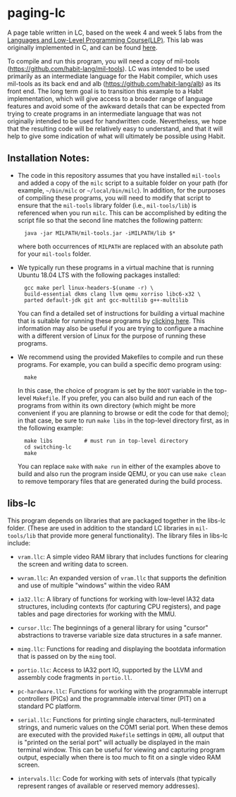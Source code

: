 # paging-lc

A page table written in LC, based on the week 4 and week 5 labs from the
[Languages and Low-Level Programming Course(LLP)](http://web.cecs.pdx.edu/~mpj/llp/).
This lab was originally implemented in C, and can be found [here](https://github.com/dvaneson/paging).

To compile and run this program, you will need a copy of mil-tools
(https://github.com/habit-lang/mil-tools). LC was intended to be used primarily
as an intermediate language for the Habit compiler, which uses mil-tools as its
back end and alb (https://github.com/habit-lang/alb) as its front end. The long
term goal is to transition this example to a Habit implementation, which will
give access to a broader range of language features and avoid some of the
awkward details that can be expected from trying to create programs in an
intermediate language that was not originally intended to be used for
handwritten code. Nevertheless, we hope that the resulting code will be
relatively easy to understand, and that it will help to give some indication of
what will ultimately be possible using Habit.

## Installation Notes:

-   The code in this repository assumes that you have installed
    `mil-tools` and added a copy of the `milc` script to a suitable
    folder on your path (for example, `~/bin/milc` or `~/local/bin/milc`).
    In addition, for the purposes of compiling these programs, you will
    need to modify that script to ensure that the `mil-tools` library
    folder (i.e., `mil-tools/lib`) is referenced when you run `milc`.
    This can be accomplished by editing the script file so that the
    second line matches the following pattern:

          java -jar MILPATH/mil-tools.jar -iMILPATH/lib $*

    where both occurrences of `MILPATH` are replaced with an absolute
    path for your `mil-tools` folder.

-   We typically run these programs in a virtual machine that is
    running Ubuntu 18.04 LTS with the following packages installed:

          gcc make perl linux-headers-$(uname -r) \
          build-essential dkms clang llvm qemu xorriso libc6-x32 \
          parted default-jdk git ant gcc-multilib g++-multilib

    You can find a detailed set of instructions for building a virtual
    machine that is suitable for running these programs by
    [clicking here](http://web.cecs.pdx.edu/~mpj/llp/vminstall/). This
    information may also be useful if you are trying to configure a
    machine with a different version of Linux for the purpose of running
    these programs.

-   We recommend using the provided Makefiles to compile and run these
    programs. For example, you can build a specific demo program using:

          make

    In this case, the choice of program is set by the `BOOT` variable in
    the top-level `Makefile`. If you prefer, you can also build and run
    each of the programs from within its own directory (which might be
    more convenient if you are planning to browse or edit the code for
    that demo); in that case, be sure to run `make libs` in the top-level
    directory first, as in the following example:

          make libs          # must run in top-level directory
          cd switching-lc
          make

    You can replace `make` with `make run` in either of the examples above
    to build and also run the program inside QEMU, or you can use `make clean`
    to remove temporary files that are generated during the build process.

## libs-lc

This program depends on libraries that are packaged together in the libs-lc
folder. (These are used in addition to the standard LC libraries in
`mil-tools/lib` that provide more general functionality). The library files in
libs-lc include:

-   `vram.llc`: A simple video RAM library that includes functions
    for clearing the screen and writing data to screen.

-   `wvram.llc`: An expanded version of `vram.llc` that supports
    the definition and use of multiple "windows" within the video
    RAM

-   `ia32.llc`: A library of functions for working with low-level
    IA32 data structures, including contexts (for capturing CPU
    registers), and page tables and page directories for working
    with the MMU.

-   `cursor.llc`: The beginnings of a general library for using
    "cursor" abstractions to traverse variable size data structures
    in a safe manner.

-   `mimg.llc`: Functions for reading and displaying the bootdata
    information that is passed on by the `mimg` tool.

-   `portio.llc`: Access to IA32 port IO, supported by the
    LLVM and assembly code fragments in `portio.ll`.

-   `pc-hardware.llc`: Functions for working with the programmable
    interrupt controllers (PICs) and the programmable interval
    timer (PIT) on a standard PC platform.

-   `serial.llc`: Functions for printing single characters,
    null-terminated strings, and numeric values on the COM1
    serial port. When these demos are executed with the
    provided `Makefile` settings in `QEMU`, all output that
    is "printed on the serial port" will actually be displayed
    in the main terminal window. This can be useful for viewing
    and capturing program output, especially when there is too
    much to fit on a single video RAM screen.

-   `intervals.llc`: Code for working with sets of intervals (that
    typically represent ranges of available or reserved memory
    addresses).
